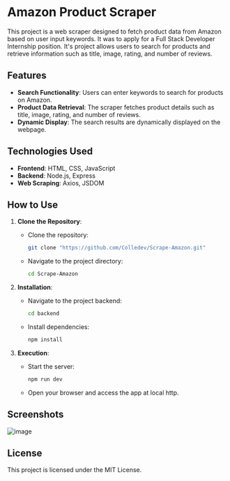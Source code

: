 # Amazon Product Scraper

This project is a web scraper designed to fetch product data from Amazon based on user input keywords. It was to apply for a Full Stack Developer Internship position. It's project allows users to search for products and retrieve information such as title, image, rating, and number of reviews.

## Features

- **Search Functionality**: Users can enter keywords to search for products on Amazon.
- **Product Data Retrieval**: The scraper fetches product details such as title, image, rating, and number of reviews.
- **Dynamic Display**: The search results are dynamically displayed on the webpage.

## Technologies Used

- **Frontend**: HTML, CSS, JavaScript
- **Backend**: Node.js, Express
- **Web Scraping**: Axios, JSDOM

## How to Use

1. **Clone the Repository**:
   - Clone the repository:

     ```bash
     git clone "https://github.com/Colledev/Scrape-Amazon.git"
     ```

   - Navigate to the project directory:

     ```bash
     cd Scrape-Amazon
     ```

2. **Installation**:
   - Navigate to the project backend:

     ```bash
     cd backend
     ```
     
   - Install dependencies:

     ```bash
     npm install
     ```

4. **Execution**:
   - Start the server:

     ```bash
     npm run dev
     ```

   - Open your browser and access the app at local http.

## Screenshots

![image](https://github.com/Colledev/Scrape-Amazon/assets/112740912/4e1aaf25-dd56-4b8c-bd3e-0e3195446804)

## License

This project is licensed under the MIT License.
